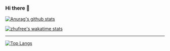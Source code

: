 ### Hi there 👋
[![Anurag's github stats](https://github-readme-stats.vercel.app/api?username=zhufree&show_icons=true&theme=tokyonight)](https://github.com/anuraghazra/github-readme-stats)



[![zhufree's wakatime stats](https://github-readme-stats.vercel.app/api/wakatime?username=zhufree)](https://github.com/anuraghazra/github-readme-stats)

***

[![Top Langs](https://github-readme-stats.vercel.app/api/top-langs/?username=zhufree&hide=html)](https://github.com/anuraghazra/github-readme-stats)
<!--
**zhufree/zhufree** is a ✨ _special_ ✨ repository because its `README.md` (this file) appears on your GitHub profile.

Here are some ideas to get you started:

- 🔭 I’m currently working on ...
- 🌱 I’m currently learning ...
- 👯 I’m looking to collaborate on ...
- 🤔 I’m looking for help with ...
- 💬 Ask me about ...
- 📫 How to reach me: ...
- 😄 Pronouns: ...
- ⚡ Fun fact: ...
-->
